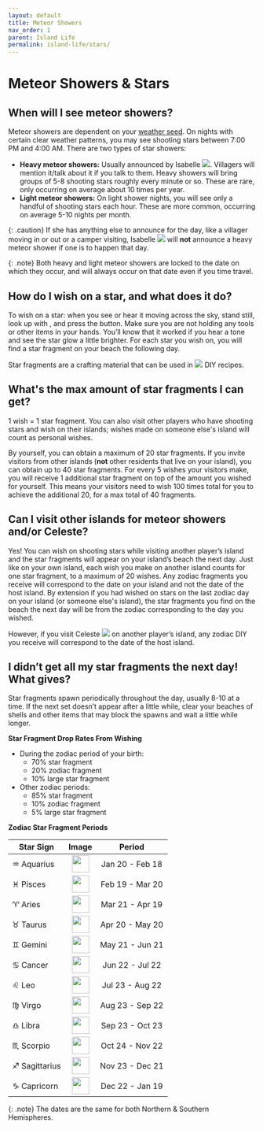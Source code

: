 ```yaml
---
layout: default
title: Meteor Showers
nav_order: 1
parent: Island Life
permalink: island-life/stars/
---
```

# Meteor Showers & Stars
## When will I see meteor showers?
Meteor showers are dependent on your [weather seed](#what-determines-the-weather-on-my-island). On nights with certain clear weather patterns, you may see shooting stars between 7:00 PM and 4:00 AM. There are two types of star showers:
- **Heavy meteor showers:** Usually announced by Isabelle <span><img src="https://alexislours.github.io/img/NpcIcon/sza.png" id="inv-icon"></span>. Villagers will mention it/talk about it if you talk to them. Heavy showers will bring groups of 5-8 shooting stars roughly every minute or so. These are rare, only occurring on average about 10 times per year. 
- **Light meteor showers:** On light shower nights, you will see only a handful of shooting stars each hour. These are more common, occurring on average 5-10 nights per month.

{: .caution}
If she has anything else to announce for the day, like a villager moving in or out or a camper visiting, Isabelle <span><img src="https://alexislours.github.io/img/NpcIcon/sza.png" id="inv-icon"></span> will **not** announce a heavy meteor shower if one is to happen that day.

{: .note}
Both heavy and light meteor showers are locked to the date on which they occur, and will always occur on that date even if you time travel. 

## How do I wish on a star, and what does it do?
To wish on a star: when you see or hear it moving across the sky, stand still, look up with <span class="icon-R-S"></span>, and press the <span class="icon-A"></span> button. Make sure you are not holding any tools or other items in your hands. You’ll know that it worked if you hear a tone and see the star glow a little brighter. For each star you wish on, you will find a star fragment on your beach the following day.

Star fragments are a crafting material that can be used in <span><img src="https://alexislours.github.io/img/MenuIcon/PaperRecipe.png" id="inv-icon"></span> DIY recipes.

## What's the max amount of star fragments I can get?
1 wish = 1 star fragment. You can also visit other players who have shooting stars and wish on their islands; wishes made on someone else's island will count as personal wishes.

By yourself, you can obtain a maximum of 20 star fragments. If you invite visitors from other islands (**not** other residents that live on your island), you can obtain up to 40 star fragments. For every 5 wishes your visitors make, you will receive 1 additional star fragment on top of the amount you wished for yourself. This means your visitors need to wish 100 times total for you to achieve the additional 20, for a max total of 40 fragments.

## Can I visit other islands for meteor showers and/or Celeste?
Yes! You can wish on shooting stars while visiting another player’s island and the star fragments will appear on your island’s beach the next day. Just like on your own island, each wish you make on another island counts for one star fragment, to a maximum of 20 wishes. Any zodiac fragments you receive will correspond to the date on your island and not the date of the host island. By extension if you had wished on stars on the last zodiac day on your island (or someone else's island), the star fragments you find on the beach the next day will be from the zodiac corresponding to the day you wished.

However, if you visit Celeste <span><img src="https://alexislours.github.io/img/NpcIcon/ows.png" id="inv-icon"></span> on another player’s island, any zodiac DIY you receive will correspond to the date of the host island.  

## I didn’t get all my star fragments the next day! What gives?
Star fragments spawn periodically throughout the day, usually 8-10 at a time. If the next set doesn’t appear after a little while, clear your beaches of shells and other items that may block the spawns and wait a little while longer. 

**Star Fragment Drop Rates From Wishing**
- During the zodiac period of your birth:
  - 70% star fragment
  - 20% zodiac fragment
  - 10% large star fragment
- Other zodiac periods:
  - 85% star fragment
  - 10% zodiac fragment
  - 5% large star fragment

**Zodiac Star Fragment Periods**

| Star Sign     |                                           Image                                            |     Period      |
|---------------|:------------------------------------------------------------------------------------------:|:---------------:|
| ♒ Aquarius    |  <img src="https://alexislours.github.io/img/FtrIcon/StarpieceAquarius.png" width="35"/>   | Jan 20 - Feb 18 |
| ♓ Pisces      |   <img src="https://alexislours.github.io/img/FtrIcon/StarpiecePisces.png" width="35"/>    | Feb 19 - Mar 20 |
| ♈ Aries       |    <img src="https://alexislours.github.io/img/FtrIcon/StarpieceAries.png" width="35"/>    | Mar 21 - Apr 19 |
| ♉ Taurus      |   <img src="https://alexislours.github.io/img/FtrIcon/StarpieceTaurus.png" width="35"/>    | Apr 20 - May 20 |
| ♊ Gemini      |   <img src="https://alexislours.github.io/img/FtrIcon/StarpieceGemini.png" width="35"/>    | May 21 - Jun 21 |
| ♋ Cancer      |   <img src="https://alexislours.github.io/img/FtrIcon/StarpieceCancer.png" width="35"/>    | Jun 22 - Jul 22 |
| ♌ Leo         |     <img src="https://alexislours.github.io/img/FtrIcon/StarpieceLeo.png" width="35"/>     | Jul 23 - Aug 22 |
| ♍ Virgo       |    <img src="https://alexislours.github.io/img/FtrIcon/StarpieceVirgo.png" width="35"/>    | Aug 23 - Sep 22 |
| ♎ Libra       |    <img src="https://alexislours.github.io/img/FtrIcon/StarpieceLibra.png" width="35"/>    | Sep 23 - Oct 23 |
| ♏ Scorpio     |   <img src="https://alexislours.github.io/img/FtrIcon/StarpieceScorpio.png" width="35"/>   | Oct 24 - Nov 22 |
| ♐ Sagittarius | <img src="https://alexislours.github.io/img/FtrIcon/StarpieceSagittarius.png" width="35"/> | Nov 23 - Dec 21 |
| ♑ Capricorn   | <img src="https://alexislours.github.io/img/FtrIcon/StarpieceCapricornus.png" width="35"/> | Dec 22 - Jan 19 |

{: .note}
The dates are the same for both Northern & Southern Hemispheres.
